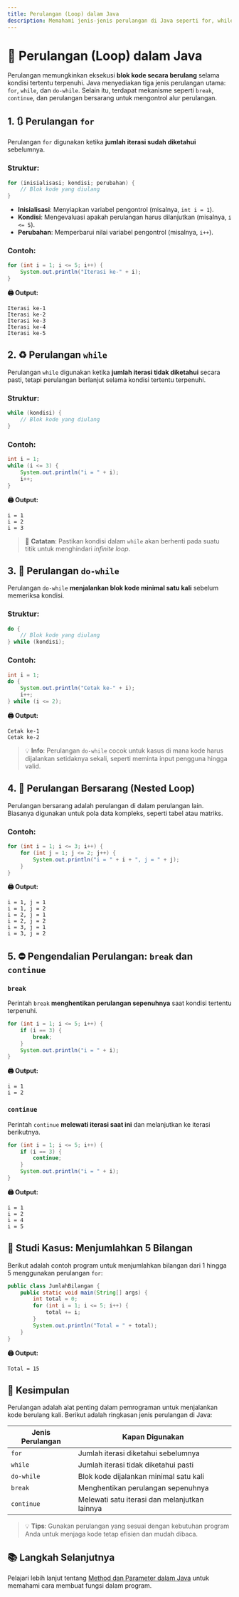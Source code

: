 ```yaml
---
title: Perulangan (Loop) dalam Java
description: Memahami jenis-jenis perulangan di Java seperti for, while, do-while, serta penggunaan break dan continue
---
```


# 🔁 Perulangan (Loop) dalam Java

Perulangan memungkinkan eksekusi **blok kode secara berulang** selama kondisi tertentu terpenuhi. Java menyediakan tiga jenis perulangan utama: `for`, `while`, dan `do-while`. Selain itu, terdapat mekanisme seperti `break`, `continue`, dan perulangan bersarang untuk mengontrol alur perulangan.

## 1. 🔃 Perulangan `for`

Perulangan `for` digunakan ketika **jumlah iterasi sudah diketahui** sebelumnya.

### Struktur:

```java
for (inisialisasi; kondisi; perubahan) {
    // Blok kode yang diulang
}
```

- **Inisialisasi**: Menyiapkan variabel pengontrol (misalnya, `int i = 1`).
- **Kondisi**: Mengevaluasi apakah perulangan harus dilanjutkan (misalnya, `i <= 5`).
- **Perubahan**: Memperbarui nilai variabel pengontrol (misalnya, `i++`).

### Contoh:

```java
for (int i = 1; i <= 5; i++) {
    System.out.println("Iterasi ke-" + i);
}
```

**🖨️ Output:**

```text
Iterasi ke-1
Iterasi ke-2
Iterasi ke-3
Iterasi ke-4
Iterasi ke-5
```

## 2. ♻️ Perulangan `while`

Perulangan `while` digunakan ketika **jumlah iterasi tidak diketahui** secara pasti, tetapi perulangan berlanjut selama kondisi tertentu terpenuhi.

### Struktur:

```java
while (kondisi) {
    // Blok kode yang diulang
}
```

### Contoh:

```java
int i = 1;
while (i <= 3) {
    System.out.println("i = " + i);
    i++;
}
```

**🖨️ Output:**

```text
i = 1
i = 2
i = 3
```

> 📌 **Catatan**: Pastikan kondisi dalam `while` akan berhenti pada suatu titik untuk menghindari *infinite loop*.

## 3. 🔄 Perulangan `do-while`

Perulangan `do-while` **menjalankan blok kode minimal satu kali** sebelum memeriksa kondisi.

### Struktur:

```java
do {
    // Blok kode yang diulang
} while (kondisi);
```

### Contoh:

```java
int i = 1;
do {
    System.out.println("Cetak ke-" + i);
    i++;
} while (i <= 2);
```

**🖨️ Output:**

```text
Cetak ke-1
Cetak ke-2
```

> 💡 **Info**: Perulangan `do-while` cocok untuk kasus di mana kode harus dijalankan setidaknya sekali, seperti meminta input pengguna hingga valid.

## 4. 🔂 Perulangan Bersarang (Nested Loop)

Perulangan bersarang adalah perulangan di dalam perulangan lain. Biasanya digunakan untuk pola data kompleks, seperti tabel atau matriks.

### Contoh:

```java
for (int i = 1; i <= 3; i++) {
    for (int j = 1; j <= 2; j++) {
        System.out.println("i = " + i + ", j = " + j);
    }
}
```

**🖨️ Output:**

```text
i = 1, j = 1
i = 1, j = 2
i = 2, j = 1
i = 2, j = 2
i = 3, j = 1
i = 3, j = 2
```

## 5. ⛔ Pengendalian Perulangan: `break` dan `continue`

### `break`

Perintah `break` **menghentikan perulangan sepenuhnya** saat kondisi tertentu terpenuhi.

```java
for (int i = 1; i <= 5; i++) {
    if (i == 3) {
        break;
    }
    System.out.println("i = " + i);
}
```

**🖨️ Output:**

```text
i = 1
i = 2
```

### `continue`

Perintah `continue` **melewati iterasi saat ini** dan melanjutkan ke iterasi berikutnya.

```java
for (int i = 1; i <= 5; i++) {
    if (i == 3) {
        continue;
    }
    System.out.println("i = " + i);
}
```

**🖨️ Output:**

```text
i = 1
i = 2
i = 4
i = 5
```

## 🧪 Studi Kasus: Menjumlahkan 5 Bilangan

Berikut adalah contoh program untuk menjumlahkan bilangan dari 1 hingga 5 menggunakan perulangan `for`:

```java
public class JumlahBilangan {
    public static void main(String[] args) {
        int total = 0;
        for (int i = 1; i <= 5; i++) {
            total += i;
        }
        System.out.println("Total = " + total);
    }
}
```

**🖨️ Output:**

```text
Total = 15
```

## 📌 Kesimpulan

Perulangan adalah alat penting dalam pemrograman untuk menjalankan kode berulang kali. Berikut adalah ringkasan jenis perulangan di Java:

| **Jenis Perulangan** | **Kapan Digunakan**                           |
|----------------------|-----------------------------------------------|
| `for`                | Jumlah iterasi diketahui sebelumnya           |
| `while`              | Jumlah iterasi tidak diketahui pasti          |
| `do-while`           | Blok kode dijalankan minimal satu kali        |
| `break`              | Menghentikan perulangan sepenuhnya            |
| `continue`           | Melewati satu iterasi dan melanjutkan lainnya |

> 💡 **Tips**: Gunakan perulangan yang sesuai dengan kebutuhan program Anda untuk menjaga kode tetap efisien dan mudah dibaca.

## 📚 Langkah Selanjutnya

Pelajari lebih lanjut tentang [Method dan Parameter dalam Java](method.md) untuk memahami cara membuat fungsi dalam program.
